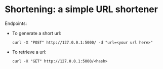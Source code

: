 # Shortening: a simple URL shortener

Endpoints:

 * To generate a short url:
 
 	```curl -X "POST" http://127.0.0.1:5000/ -d "url=<your url here>"```
 
 
 * To retrieve a url:
 
 	```curl -X "GET" http://127.0.0.1:5000/<hash>```
 
 
